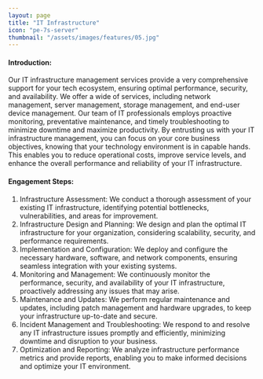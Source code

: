 ```yaml
---
layout: page
title: "IT Infrastructure"
icon: "pe-7s-server"
thumbnail: "/assets/images/features/05.jpg"
---
```


#### Introduction:
Our IT infrastructure management services provide a very comprehensive support for your tech ecosystem, ensuring optimal performance, security, and availability. We offer a wide of services, including network management, server management, storage management, and end-user device management. Our team of IT professionals employs proactive monitoring, preventative maintenance, and timely troubleshooting to minimize downtime and maximize productivity. By entrusting us with your IT infrastructure management, you can focus on your core business objectives, knowing that your technology environment is in capable hands. This enables you to reduce operational costs, improve service levels, and enhance the overall performance and reliability of your IT infrastructure.

#### Engagement Steps:
1. Infrastructure Assessment: We conduct a thorough assessment of your existing IT infrastructure, identifying potential bottlenecks, vulnerabilities, and areas for improvement.
2. Infrastructure Design and Planning: We design and plan the optimal IT infrastructure for your organization, considering scalability, security, and performance requirements.
3. Implementation and Configuration: We deploy and configure the necessary hardware, software, and network components, ensuring seamless integration with your existing systems.
4. Monitoring and Management: We continuously monitor the performance, security, and availability of your IT infrastructure, proactively addressing any issues that may arise.
5. Maintenance and Updates: We perform regular maintenance and updates, including patch management and hardware upgrades, to keep your infrastructure up-to-date and secure.
6. Incident Management and Troubleshooting: We respond to and resolve any IT infrastructure issues promptly and efficiently, minimizing downtime and disruption to your business.
7. Optimization and Reporting: We analyze infrastructure performance metrics and provide reports, enabling you to make informed decisions and optimize your IT environment.